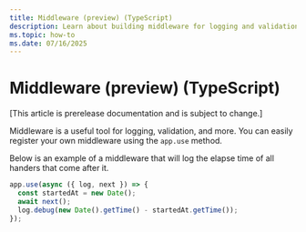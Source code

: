 ```yaml
---
title: Middleware (preview) (TypeScript)
description: Learn about building middleware for logging and validation using the Teams AI Library for TypeScript.
ms.topic: how-to
ms.date: 07/16/2025
---
```

# Middleware (preview) (TypeScript)

[This article is prerelease documentation and is subject to change.]

Middleware is a useful tool for logging, validation, and more.
You can easily register your own middleware using the `app.use` method.

Below is an example of a middleware that will log the elapse time of all handers
that come after it.


```typescript
app.use(async ({ log, next }) => {
  const startedAt = new Date();
  await next();
  log.debug(new Date().getTime() - startedAt.getTime());
});
```